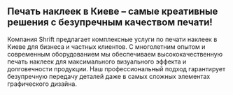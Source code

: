 ## Печать наклеек в Киеве – самые креативные решения с безупречным качеством печати!

Компания Shrift предлагает комплексные услуги по печати наклеек в Киеве для бизнеса и частных клиентов. С многолетним опытом и современным оборудованием мы обеспечиваем высококачественную печать наклеек для максимального визуального эффекта и долговечности продукции. Наш профессиональный подход гарантирует безупречную передачу деталей даже в самых сложных элементах графического дизайна.